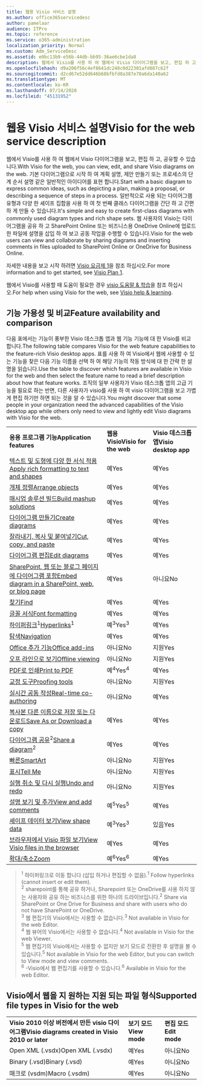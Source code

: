 ```yaml
---
title: 웹용 Visio 서비스 설명
ms.author: office365servicedesc
author: pamelaar
audience: ITPro
ms.topic: reference
ms.service: o365-administration
localization_priority: Normal
ms.custom: Adm_ServiceDesc
ms.assetid: e0bc13b9-e56b-44db-bb95-36ae6cbe1da8
description: 웹에서 Visio를 사용 하 여 웹에서 Visio 다이어그램을 보고, 편집 하 고, 공유할 수 있습니다.
ms.openlocfilehash: d9a206f56c4ef8641dc248c0d22301afd887c62f
ms.sourcegitcommit: d2cd67e52dd646b68bfbfd8a387e70a6da140a62
ms.translationtype: MT
ms.contentlocale: ko-KR
ms.lasthandoff: 07/14/2020
ms.locfileid: "45131952"
---
```

# <a name="visio-for-the-web-service-description"></a><span data-ttu-id="4074b-103">웹용 Visio 서비스 설명</span><span class="sxs-lookup"><span data-stu-id="4074b-103">Visio for the web service description</span></span>

<span data-ttu-id="4074b-104">웹에서 Visio를 사용 하 여 웹에서 Visio 다이어그램을 보고, 편집 하 고, 공유할 수 있습니다.</span><span class="sxs-lookup"><span data-stu-id="4074b-104">With Visio for the web, you can view, edit, and share Visio diagrams on the web.</span></span> <span data-ttu-id="4074b-105">기본 다이어그램으로 시작 하 여 계획 설명, 제안 만들기 또는 프로세스의 단계 순서 설명 같은 일반적인 아이디어를 표현 합니다.</span><span class="sxs-lookup"><span data-stu-id="4074b-105">Start with a basic diagram to express common ideas, such as depicting a plan, making a proposal, or describing a sequence of steps in a process.</span></span> <span data-ttu-id="4074b-106">일반적으로 사용 되는 다이어그램 유형과 다양 한 셰이프 집합을 사용 하 여 첫 번째 클래스 다이어그램을 간단 하 고 간편 하 게 만들 수 있습니다.</span><span class="sxs-lookup"><span data-stu-id="4074b-106">It's simple and easy to create first-class diagrams with commonly used diagram types and rich shape sets.</span></span> <span data-ttu-id="4074b-107">웹 사용자의 Visio는 다이어그램을 공유 하 고 SharePoint Online 또는 비즈니스용 OneDrive Online에 업로드 한 파일에 설명을 삽입 하 여 보고 공동 작업을 수행할 수 있습니다.</span><span class="sxs-lookup"><span data-stu-id="4074b-107">Visio for the web users can view and collaborate by sharing diagrams and inserting comments in files uploaded to SharePoint Online or OneDrive for Business Online.</span></span>
  
<span data-ttu-id="4074b-108">자세한 내용을 보고 시작 하려면 [Visio 요금제 1](https://products.office.com/en-US/visio/visio-online)을 참조 하십시오.</span><span class="sxs-lookup"><span data-stu-id="4074b-108">For more information and to get started, see [Visio Plan 1](https://products.office.com/en-US/visio/visio-online).</span></span>
  
<span data-ttu-id="4074b-109">웹에서 Visio를 사용할 때 도움이 필요한 경우 [visio 도움말 & 학습](https://support.office.com/visio)을 참조 하십시오.</span><span class="sxs-lookup"><span data-stu-id="4074b-109">For help when using Visio for the web, see [Visio help & learning](https://support.office.com/visio).</span></span>
  
## <a name="feature-availability-and-comparison"></a><span data-ttu-id="4074b-110">기능 가용성 및 비교</span><span class="sxs-lookup"><span data-stu-id="4074b-110">Feature availability and comparison</span></span>

<span data-ttu-id="4074b-111">다음 표에서는 기능이 풍부한 Visio 데스크톱 앱과 웹 기능 기능에 대 한 Visio를 비교 합니다.</span><span class="sxs-lookup"><span data-stu-id="4074b-111">The following table compares Visio for the web feature capabilities to the feature-rich Visio desktop apps.</span></span> <span data-ttu-id="4074b-112">표를 사용 하 여 Visio에서 웹에 사용할 수 있는 기능을 찾은 다음 기능 이름을 선택 하 여 해당 기능의 작동 방식에 대 한 간략 한 설명을 읽습니다.</span><span class="sxs-lookup"><span data-stu-id="4074b-112">Use the table to discover which features are available in Visio for the web and then select the feature name to read a brief description about how that feature works.</span></span> <span data-ttu-id="4074b-113">조직의 일부 사용자가 Visio 데스크톱 앱의 고급 기능을 필요로 하는 반면, 다른 사용자가 visio를 사용 하 여 visio 다이어그램을 보고 가볍게 편집 하기만 하면 되는 것을 알 수 있습니다.</span><span class="sxs-lookup"><span data-stu-id="4074b-113">You might discover that some people in your organization need the advanced capabilities of the Visio desktop app while others only need to view and lightly edit Visio diagrams with Visio for the web.</span></span> 
  
||||
|:-----|:-----|:-----|
|<span data-ttu-id="4074b-114">**응용 프로그램 기능**</span><span class="sxs-lookup"><span data-stu-id="4074b-114">**Application features**</span></span> <br/> |<span data-ttu-id="4074b-115">**웹용 Visio**</span><span class="sxs-lookup"><span data-stu-id="4074b-115">**Visio for the web**</span></span> <br/> |<span data-ttu-id="4074b-116">**Visio 데스크톱 앱**</span><span class="sxs-lookup"><span data-stu-id="4074b-116">**Visio desktop app**</span></span> <br/> |
|[<span data-ttu-id="4074b-117">텍스트 및 도형에 다양 한 서식 적용</span><span class="sxs-lookup"><span data-stu-id="4074b-117">Apply rich formatting to text and shapes</span></span>](visio-online.md#apply-rich-formatting-to-text-and-shapes) <br/> |<span data-ttu-id="4074b-118">예</span><span class="sxs-lookup"><span data-stu-id="4074b-118">Yes</span></span>  <br/> |<span data-ttu-id="4074b-119">예</span><span class="sxs-lookup"><span data-stu-id="4074b-119">Yes</span></span>  <br/> |
|[<span data-ttu-id="4074b-120">개체 정렬</span><span class="sxs-lookup"><span data-stu-id="4074b-120">Arrange objects</span></span>](visio-online.md#arrange-objects) <br/> |<span data-ttu-id="4074b-121">예</span><span class="sxs-lookup"><span data-stu-id="4074b-121">Yes</span></span>  <br/> |<span data-ttu-id="4074b-122">예</span><span class="sxs-lookup"><span data-stu-id="4074b-122">Yes</span></span>  <br/> |
|[<span data-ttu-id="4074b-123">매시업 솔루션 빌드</span><span class="sxs-lookup"><span data-stu-id="4074b-123">Build mashup solutions</span></span>](visio-online.md#build-mashup-solutions) <br/> |<span data-ttu-id="4074b-124">예</span><span class="sxs-lookup"><span data-stu-id="4074b-124">Yes</span></span>  <br/> |<span data-ttu-id="4074b-125">예</span><span class="sxs-lookup"><span data-stu-id="4074b-125">Yes</span></span>  <br/> |
|[<span data-ttu-id="4074b-126">다이어그램 만들기</span><span class="sxs-lookup"><span data-stu-id="4074b-126">Create diagrams</span></span>](visio-online.md#create-diagrams) <br/> |<span data-ttu-id="4074b-127">예</span><span class="sxs-lookup"><span data-stu-id="4074b-127">Yes</span></span>  <br/> |<span data-ttu-id="4074b-128">예</span><span class="sxs-lookup"><span data-stu-id="4074b-128">Yes</span></span>  <br/> |
|[<span data-ttu-id="4074b-129">잘라내기, 복사 및 붙여넣기</span><span class="sxs-lookup"><span data-stu-id="4074b-129">Cut, copy, and paste</span></span>](visio-online.md#cut-copy-and-paste) <br/> |<span data-ttu-id="4074b-130">예</span><span class="sxs-lookup"><span data-stu-id="4074b-130">Yes</span></span>  <br/> |<span data-ttu-id="4074b-131">예</span><span class="sxs-lookup"><span data-stu-id="4074b-131">Yes</span></span>  <br/> |
|[<span data-ttu-id="4074b-132">다이어그램 편집</span><span class="sxs-lookup"><span data-stu-id="4074b-132">Edit diagrams</span></span>](visio-online.md#edit-diagrams) <br/> |<span data-ttu-id="4074b-133">예</span><span class="sxs-lookup"><span data-stu-id="4074b-133">Yes</span></span>  <br/> |<span data-ttu-id="4074b-134">예</span><span class="sxs-lookup"><span data-stu-id="4074b-134">Yes</span></span>  <br/> |
|[<span data-ttu-id="4074b-135">SharePoint, 웹 또는 블로그 페이지에 다이어그램 포함</span><span class="sxs-lookup"><span data-stu-id="4074b-135">Embed diagram in a SharePoint, web, or blog page</span></span>](visio-online.md#embed-diagram-in-a-sharepoint-web-or-blog-page) <br/> |<span data-ttu-id="4074b-136">예</span><span class="sxs-lookup"><span data-stu-id="4074b-136">Yes</span></span>  <br/> |<span data-ttu-id="4074b-137">아니요</span><span class="sxs-lookup"><span data-stu-id="4074b-137">No</span></span>  <br/> |
|[<span data-ttu-id="4074b-138">찾기</span><span class="sxs-lookup"><span data-stu-id="4074b-138">Find</span></span>](visio-online.md#find) <br/> |<span data-ttu-id="4074b-139">예</span><span class="sxs-lookup"><span data-stu-id="4074b-139">Yes</span></span>  <br/> |<span data-ttu-id="4074b-140">예</span><span class="sxs-lookup"><span data-stu-id="4074b-140">Yes</span></span>  <br/> |
|[<span data-ttu-id="4074b-141">글꼴 서식</span><span class="sxs-lookup"><span data-stu-id="4074b-141">Font formatting</span></span>](visio-online.md#font-formatting) <br/> |<span data-ttu-id="4074b-142">예</span><span class="sxs-lookup"><span data-stu-id="4074b-142">Yes</span></span>  <br/> |<span data-ttu-id="4074b-143">예</span><span class="sxs-lookup"><span data-stu-id="4074b-143">Yes</span></span>  <br/> |
|<span data-ttu-id="4074b-144">[하이퍼링크](visio-online.md#hyperlinks)<sup>1</sup></span><span class="sxs-lookup"><span data-stu-id="4074b-144">[Hyperlinks](visio-online.md#hyperlinks)<sup>1</sup></span></span> <br/> |<span data-ttu-id="4074b-145">예<sup>3</sup></span><span class="sxs-lookup"><span data-stu-id="4074b-145">Yes<sup>3</sup></span></span> <br/> |<span data-ttu-id="4074b-146">예</span><span class="sxs-lookup"><span data-stu-id="4074b-146">Yes</span></span>  <br/> |
|[<span data-ttu-id="4074b-147">탐색</span><span class="sxs-lookup"><span data-stu-id="4074b-147">Navigation</span></span>](visio-online.md#navigation) <br/> |<span data-ttu-id="4074b-148">예</span><span class="sxs-lookup"><span data-stu-id="4074b-148">Yes</span></span>  <br/> |<span data-ttu-id="4074b-149">예</span><span class="sxs-lookup"><span data-stu-id="4074b-149">Yes</span></span>  <br/> |
|[<span data-ttu-id="4074b-150">Office 추가 기능</span><span class="sxs-lookup"><span data-stu-id="4074b-150">Office add-ins</span></span>](visio-online.md#office-add-ins) <br/> |<span data-ttu-id="4074b-151">아니요</span><span class="sxs-lookup"><span data-stu-id="4074b-151">No</span></span>  <br/> |<span data-ttu-id="4074b-152">지원</span><span class="sxs-lookup"><span data-stu-id="4074b-152">Yes</span></span>  <br/> |
|[<span data-ttu-id="4074b-153">오프 라인으로 보기</span><span class="sxs-lookup"><span data-stu-id="4074b-153">Offline viewing</span></span>](visio-online.md#offline-viewing) <br/> |<span data-ttu-id="4074b-154">아니요</span><span class="sxs-lookup"><span data-stu-id="4074b-154">No</span></span>  <br/> |<span data-ttu-id="4074b-155">지원</span><span class="sxs-lookup"><span data-stu-id="4074b-155">Yes</span></span>  <br/> |
|[<span data-ttu-id="4074b-156">PDF로 인쇄</span><span class="sxs-lookup"><span data-stu-id="4074b-156">Print to PDF</span></span>](visio-online.md#print-to-pdf) <br/> |<span data-ttu-id="4074b-157">예<sup>4</sup></span><span class="sxs-lookup"><span data-stu-id="4074b-157">Yes<sup>4</sup></span></span> <br/> |<span data-ttu-id="4074b-158">예</span><span class="sxs-lookup"><span data-stu-id="4074b-158">Yes</span></span>  <br/> |
|[<span data-ttu-id="4074b-159">교정 도구</span><span class="sxs-lookup"><span data-stu-id="4074b-159">Proofing tools</span></span>](visio-online.md#proofing-tools) <br/> |<span data-ttu-id="4074b-160">아니요</span><span class="sxs-lookup"><span data-stu-id="4074b-160">No</span></span>  <br/> |<span data-ttu-id="4074b-161">지원</span><span class="sxs-lookup"><span data-stu-id="4074b-161">Yes</span></span>  <br/> |
|[<span data-ttu-id="4074b-162">실시간 공동 작성</span><span class="sxs-lookup"><span data-stu-id="4074b-162">Real-time co-authoring</span></span>](visio-online.md#real-time-co-authoring) <br/> |<span data-ttu-id="4074b-163">아니요</span><span class="sxs-lookup"><span data-stu-id="4074b-163">No</span></span>  <br/> |<span data-ttu-id="4074b-164">예</span><span class="sxs-lookup"><span data-stu-id="4074b-164">Yes</span></span>  <br/> |
|[<span data-ttu-id="4074b-165">복사본 다른 이름으로 저장 또는 다운로드</span><span class="sxs-lookup"><span data-stu-id="4074b-165">Save As or Download a copy</span></span>](visio-online.md#save-as-or-download-a-copy) <br/> |<span data-ttu-id="4074b-166">예</span><span class="sxs-lookup"><span data-stu-id="4074b-166">Yes</span></span>  <br/> |<span data-ttu-id="4074b-167">예</span><span class="sxs-lookup"><span data-stu-id="4074b-167">Yes</span></span>  <br/> |
|<span data-ttu-id="4074b-168">[다이어그램 공유](visio-online.md#share-a-diagram)<sup>2</sup></span><span class="sxs-lookup"><span data-stu-id="4074b-168">[Share a diagram](visio-online.md#share-a-diagram)<sup>2</sup></span></span> <br/> |<span data-ttu-id="4074b-169">예</span><span class="sxs-lookup"><span data-stu-id="4074b-169">Yes</span></span>  <br/> |<span data-ttu-id="4074b-170">예</span><span class="sxs-lookup"><span data-stu-id="4074b-170">Yes</span></span>  <br/> |
|[<span data-ttu-id="4074b-171">빠른</span><span class="sxs-lookup"><span data-stu-id="4074b-171">SmartArt</span></span>](visio-online.md#smartart) <br/> |<span data-ttu-id="4074b-172">아니요</span><span class="sxs-lookup"><span data-stu-id="4074b-172">No</span></span>  <br/> |<span data-ttu-id="4074b-173">지원</span><span class="sxs-lookup"><span data-stu-id="4074b-173">Yes</span></span>  <br/> |
|[<span data-ttu-id="4074b-174">표시</span><span class="sxs-lookup"><span data-stu-id="4074b-174">Tell Me</span></span>](visio-online.md#tell-me) <br/> |<span data-ttu-id="4074b-175">아니요</span><span class="sxs-lookup"><span data-stu-id="4074b-175">No</span></span>  <br/> |<span data-ttu-id="4074b-176">지원</span><span class="sxs-lookup"><span data-stu-id="4074b-176">Yes</span></span>  <br/> |
|[<span data-ttu-id="4074b-177">실행 취소 및 다시 실행</span><span class="sxs-lookup"><span data-stu-id="4074b-177">Undo and redo</span></span>](visio-online.md#undo-and-redo) <br/> |<span data-ttu-id="4074b-178">아니요</span><span class="sxs-lookup"><span data-stu-id="4074b-178">No</span></span>  <br/> |<span data-ttu-id="4074b-179">지원</span><span class="sxs-lookup"><span data-stu-id="4074b-179">Yes</span></span>  <br/> |
|[<span data-ttu-id="4074b-180">설명 보기 및 추가</span><span class="sxs-lookup"><span data-stu-id="4074b-180">View and add comments</span></span>](visio-online.md#view-and-add-comments) <br/> |<span data-ttu-id="4074b-181">예<sup>5</sup></span><span class="sxs-lookup"><span data-stu-id="4074b-181">Yes<sup>5</sup></span></span> <br/> |<span data-ttu-id="4074b-182">예</span><span class="sxs-lookup"><span data-stu-id="4074b-182">Yes</span></span>  <br/> |
|[<span data-ttu-id="4074b-183">셰이프 데이터 보기</span><span class="sxs-lookup"><span data-stu-id="4074b-183">View shape data</span></span>](visio-online.md#view-shape-data) <br/> |<span data-ttu-id="4074b-184">예<sup>3</sup></span><span class="sxs-lookup"><span data-stu-id="4074b-184">Yes<sup>3</sup></span></span> <br/> |<span data-ttu-id="4074b-185">있음</span><span class="sxs-lookup"><span data-stu-id="4074b-185">Yes</span></span>  <br/> |
|[<span data-ttu-id="4074b-186">브라우저에서 Visio 파일 보기</span><span class="sxs-lookup"><span data-stu-id="4074b-186">View Visio files in the browser</span></span>](visio-online.md#view-visio-files-in-the-browser) <br/> |<span data-ttu-id="4074b-187">예</span><span class="sxs-lookup"><span data-stu-id="4074b-187">Yes</span></span>  <br/> |<span data-ttu-id="4074b-188">예</span><span class="sxs-lookup"><span data-stu-id="4074b-188">Yes</span></span>  <br/> |
|[<span data-ttu-id="4074b-189">확대/축소</span><span class="sxs-lookup"><span data-stu-id="4074b-189">Zoom</span></span>](visio-online.md#zoom) <br/> |<span data-ttu-id="4074b-190">예<sup>6</sup></span><span class="sxs-lookup"><span data-stu-id="4074b-190">Yes<sup>6</sup></span></span> <br/> |<span data-ttu-id="4074b-191">예</span><span class="sxs-lookup"><span data-stu-id="4074b-191">Yes</span></span>  <br/> |
   
> <span data-ttu-id="4074b-192"><sup>1</sup> 하이퍼링크로 이동 합니다 (삽입 하거나 편집할 수 없음).</span><span class="sxs-lookup"><span data-stu-id="4074b-192"><sup>1</sup> Follow hyperlinks (cannot insert or edit them).</span></span> 
<br/><span data-ttu-id="4074b-193"><sup>2</sup> sharepoint를 통해 공유 하거나, Sharepoint 또는 OneDrive를 사용 하지 않는 사용자와 공유 하는 비즈니스를 위한 하나의 드라이브입니다.</span><span class="sxs-lookup"><span data-stu-id="4074b-193"><sup>2</sup> Share via SharePoint or One Drive for Business and share with users who do not have SharePoint or OneDrive.</span></span> 
<br/> <span data-ttu-id="4074b-194"><sup>3</sup> 웹 편집기의 Visio에서는 사용할 수 없습니다.</span><span class="sxs-lookup"><span data-stu-id="4074b-194"><sup>3</sup> Not available in Visio for the web Editor.</span></span>
<br/><span data-ttu-id="4074b-195"><sup>4</sup> 웹 뷰어의 Visio에서는 사용할 수 없습니다.</span><span class="sxs-lookup"><span data-stu-id="4074b-195"><sup>4</sup> Not available in Visio for the web Viewer.</span></span> 
<br/><span data-ttu-id="4074b-196"><sup>5</sup> 웹 편집기의 Visio에서는 사용할 수 없지만 보기 모드로 전환한 후 설명을 볼 수 있습니다.</span><span class="sxs-lookup"><span data-stu-id="4074b-196"><sup>5</sup> Not available in Visio for the web Editor, but you can switch to View mode and view comments.</span></span> 
<br/><span data-ttu-id="4074b-197"><sup>6</sup> -Visio에서 웹 편집기를 사용할 수 있습니다.</span><span class="sxs-lookup"><span data-stu-id="4074b-197"><sup>6</sup> Available in Visio for the web Editor.</span></span> 
  
## <a name="supported-file-types-in-visio-for-the-web"></a><span data-ttu-id="4074b-198">Visio에서 웹을 지 원하는 지원 되는 파일 형식</span><span class="sxs-lookup"><span data-stu-id="4074b-198">Supported file types in Visio for the web</span></span>

||||
|:-----|:-----|:-----|
|<span data-ttu-id="4074b-199">**Visio 2010 이상 버전에서 만든 visio 다이어그램**</span><span class="sxs-lookup"><span data-stu-id="4074b-199">**Visio diagrams created in Visio 2010 or later**</span></span> <br/> |<span data-ttu-id="4074b-200">**보기 모드**</span><span class="sxs-lookup"><span data-stu-id="4074b-200">**View mode**</span></span> <br/> |<span data-ttu-id="4074b-201">**편집 모드**</span><span class="sxs-lookup"><span data-stu-id="4074b-201">**Edit mode**</span></span> <br/> |
|<span data-ttu-id="4074b-202">Open XML (.vsdx)</span><span class="sxs-lookup"><span data-stu-id="4074b-202">Open XML (.vsdx)</span></span>  <br/> |<span data-ttu-id="4074b-203">예</span><span class="sxs-lookup"><span data-stu-id="4074b-203">Yes</span></span>  <br/> |<span data-ttu-id="4074b-204">아니요</span><span class="sxs-lookup"><span data-stu-id="4074b-204">No</span></span>  <br/> |
|<span data-ttu-id="4074b-205">Binary (.vsd)</span><span class="sxs-lookup"><span data-stu-id="4074b-205">Binary (.vsd)</span></span>  <br/> |<span data-ttu-id="4074b-206">예</span><span class="sxs-lookup"><span data-stu-id="4074b-206">Yes</span></span>  <br/> |<span data-ttu-id="4074b-207">아니요</span><span class="sxs-lookup"><span data-stu-id="4074b-207">No</span></span>  <br/> |
|<span data-ttu-id="4074b-208">매크로 (vsdm)</span><span class="sxs-lookup"><span data-stu-id="4074b-208">Macro (.vsdm)</span></span>  <br/> |<span data-ttu-id="4074b-209">예</span><span class="sxs-lookup"><span data-stu-id="4074b-209">Yes</span></span>  <br/> |<span data-ttu-id="4074b-210">아니요</span><span class="sxs-lookup"><span data-stu-id="4074b-210">No</span></span>  <br/> |
   

